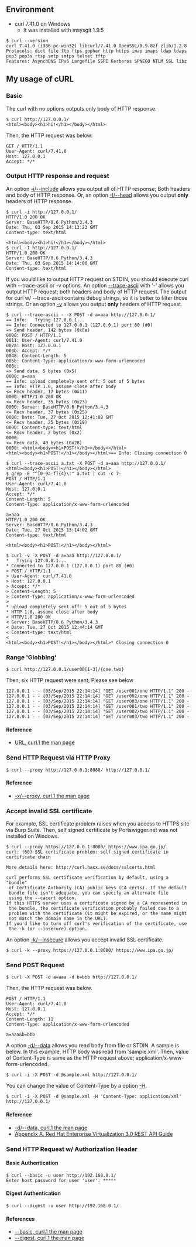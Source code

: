 ## Environment
- curl 7.41.0 on Windows
  - It was installed with msysgit 1.9.5

```
$ curl --version
curl 7.41.0 (i386-pc-win32) libcurl/7.41.0 OpenSSL/0.9.8zf zlib/1.2.8
Protocols: dict file ftp ftps gopher http https imap imaps ldap ldaps pop3 pop3s rtsp smtp smtps telnet tftp
Features: AsynchDNS IPv6 Largefile SSPI Kerberos SPNEGO NTLM SSL libz
```

## My usage of cURL
### Basic
The curl with no options outputs only body of HTTP response.
```
$ curl http://127.0.0.1/
<html><body><h1>hi!</h1></body></html>
```
Then, the HTTP request was below:
```
GET / HTTP/1.1
User-Agent: curl/7.41.0
Host: 127.0.0.1
Accept: */*

```

### Output HTTP response and request
An option [-i/--include](http://curl.haxx.se/docs/manpage.html#-i) allows you output all of HTTP response; Both headers and body of HTTP response.
Or, an option [-I/--head](http://curl.haxx.se/docs/manpage.html#-I) allows you output **only** headers of HTTP response.
```
$ curl -i http://127.0.0.1/
HTTP/1.0 200 OK
Server: BaseHTTP/0.6 Python/3.4.3
Date: Thu, 03 Sep 2015 14:13:23 GMT
Content-type: text/html

<html><body><h1>hi!</h1></body></html>
$ curl -I http://127.0.0.1/
HTTP/1.0 200 OK
Server: BaseHTTP/0.6 Python/3.4.3
Date: Thu, 03 Sep 2015 14:14:06 GMT
Content-type: text/html

```
If you would like to output HTTP request on STDIN, you should execute curl with --trace-ascii or -v options.
An option [--trace-ascii](http://curl.haxx.se/docs/manpage.html#--trace-ascii) with '-' allows you output HTTP request; both headers and body of HTTP request. The output for curl w/ --trace-ascii contains debug strings, so it is better to filter those strings.
Or an option [-v](http://curl.haxx.se/docs/manpage.html#-v) allows you output **only** headers of HTTP request.
```
$ curl --trace-ascii - -X POST -d a=aaa http://127.0.0.1/
== Info:   Trying 127.0.0.1...
== Info: Connected to 127.0.0.1 (127.0.0.1) port 80 (#0)
=> Send header, 142 bytes (0x8e)
0000: POST / HTTP/1.1
0011: User-Agent: curl/7.41.0
002a: Host: 127.0.0.1
003b: Accept: */*
0048: Content-Length: 5
005b: Content-Type: application/x-www-form-urlencoded
008c:
=> Send data, 5 bytes (0x5)
0000: a=aaa
== Info: upload completely sent off: 5 out of 5 bytes
== Info: HTTP 1.0, assume close after body
<= Recv header, 17 bytes (0x11)
0000: HTTP/1.0 200 OK
<= Recv header, 35 bytes (0x23)
0000: Server: BaseHTTP/0.6 Python/3.4.3
<= Recv header, 37 bytes (0x25)
0000: Date: Tue, 27 Oct 2015 12:41:08 GMT
<= Recv header, 25 bytes (0x19)
0000: Content-type: text/html
<= Recv header, 2 bytes (0x2)
0000:
<= Recv data, 40 bytes (0x28)
0000: <html><body><h1>POST!</h1></body></html>
<html><body><h1>POST!</h1></body></html>== Info: Closing connection 0

$ curl --trace-ascii a.txt -X POST -d a=aaa http://127.0.0.1/
<html><body><h1>POST!</h1></body></html>
$ grep -E "^[0-9a-f]{4}\:" a.txt | cut -c 7-
POST / HTTP/1.1
User-Agent: curl/7.41.0
Host: 127.0.0.1
Accept: */*
Content-Length: 5
Content-Type: application/x-www-form-urlencoded

a=aaa
HTTP/1.0 200 OK
Server: BaseHTTP/0.6 Python/3.4.3
Date: Tue, 27 Oct 2015 13:14:02 GMT
Content-type: text/html

<html><body><h1>POST!</h1></body></html>

$ curl -v -X POST -d a=aaa http://127.0.0.1/
*   Trying 127.0.0.1...
* Connected to 127.0.0.1 (127.0.0.1) port 80 (#0)
> POST / HTTP/1.1
> User-Agent: curl/7.41.0
> Host: 127.0.0.1
> Accept: */*
> Content-Length: 5
> Content-Type: application/x-www-form-urlencoded
>
* upload completely sent off: 5 out of 5 bytes
* HTTP 1.0, assume close after body
< HTTP/1.0 200 OK
< Server: BaseHTTP/0.6 Python/3.4.3
< Date: Tue, 27 Oct 2015 12:44:14 GMT
< Content-type: text/html
<
<html><body><h1>POST!</h1></body></html>* Closing connection 0
```

### Range 'Globbing'
```
$ curl http://127.0.0.1/user00[1-3]/{one,two}
```
Then, six HTTP request were sent; Please see below
```
127.0.0.1 - - [03/Sep/2015 22:14:14] "GET /user001/one HTTP/1.1" 200 -
127.0.0.1 - - [03/Sep/2015 22:14:14] "GET /user002/one HTTP/1.1" 200 -
127.0.0.1 - - [03/Sep/2015 22:14:14] "GET /user003/one HTTP/1.1" 200 -
127.0.0.1 - - [03/Sep/2015 22:14:14] "GET /user001/two HTTP/1.1" 200 -
127.0.0.1 - - [03/Sep/2015 22:14:14] "GET /user002/two HTTP/1.1" 200 -
127.0.0.1 - - [03/Sep/2015 22:14:14] "GET /user003/two HTTP/1.1" 200 -
```
#### Reference
- [URL, curl.1 the man page](http://curl.haxx.se/docs/manpage.html#URL)

### Send HTTP Request via HTTP Proxy
```
$ curl --proxy http://127.0.0.1:8080/ http://127.0.0.1/
```
#### Reference
- [-x/--proxy, curl.1 the man page](http://curl.haxx.se/docs/manpage.html#-x)

### Accept invalid SSL certificate
For example, SSL certificate problem raises when you access to HTTPS site via Burp Suite.
Then, self signed certificate by Portswigger.net was not installed on Windows.
```
$ curl --proxy https://127.0.0.1:8080/ https://www.ipa.go.jp/
curl: (60) SSL certificate problem: self signed certificate in certificate chain

More details here: http://curl.haxx.se/docs/sslcerts.html

curl performs SSL certificate verification by default, using a "bundle"
 of Certificate Authority (CA) public keys (CA certs). If the default
 bundle file isn't adequate, you can specify an alternate file
 using the --cacert option.
If this HTTPS server uses a certificate signed by a CA represented in
 the bundle, the certificate verification probably failed due to a
 problem with the certificate (it might be expired, or the name might
 not match the domain name in the URL).
If you'd like to turn off curl's verification of the certificate, use
 the -k (or --insecure) option.
```

An option [-k/--insecure](http://curl.haxx.se/docs/manpage.html#-k) allows you accept invalid SSL certificate.
```
$ curl -k --proxy https://127.0.0.1:8080/ https://www.ipa.go.jp/
```

### Send POST Request
```
$ curl -X POST -d a=aaa -d b=bbb http://127.0.0.1/
```
Then, the HTTP request was below.
```
POST / HTTP/1.1
User-Agent: curl/7.41.0
Host: 127.0.0.1
Accept: */*
Content-Length: 11
Content-Type: application/x-www-form-urlencoded

a=aaa&b=bbb
```
A option [-d/--data](http://curl.haxx.se/docs/manpage.html#-d) allows you read body from file or STDIN.
A sample is below. In this example, HTTP body was read from 'sample.xml'.
Then, value of Content-Type is same as the HTTP request above; application/x-www-form-urlencoded.
```
$ curl -i -X POST -d @sample.xml http://127.0.0.1/
```
You can change the value of Content-Type by a option [-H](http://curl.haxx.se/docs/manpage.html#-H).
```
$ curl -i -X POST -d @sample.xml -H 'Content-Type: application/xml' http://127.0.0.1/
```

#### Reference
- [-d/--data, curl.1 the man page](http://curl.haxx.se/docs/manpage.html#-d)
- [Appendix A, Red Hat Enterprise Virtualization 3.0 REST API Guide](https://access.redhat.com/documentation/en-US/Red_Hat_Enterprise_Virtualization/3.0/html/REST_API_Guide/appe-REST_API_Guide-cURL_Integration.html)

### Send HTTP Request w/ Authorization Header
#### Basic Authentication
```
$ curl --basic -u user http://192.168.0.1/
Enter host password for user 'user': *****
```

#### Digest Authentication
```
$ curl --digest -u user http://192.168.0.1/
```

#### References
- [--basic, curl.1 the man page](http://curl.haxx.se/docs/manpage.html#--basic)
- [--digest, curl.1 the man page](http://curl.haxx.se/docs/manpage.html#--digest)
